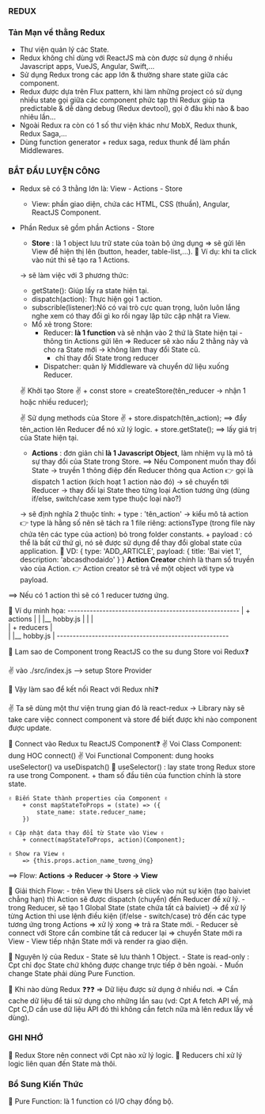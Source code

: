 
### REDUX

### Tản Mạn về thằng Redux 

- Thư viện quản lý các State.
- Redux không chỉ dùng với ReactJS mà còn được sử dụng ở nhiều Javascript apps, VueJS, Angular, Swift,...
- Sử dụng Redux trong các app lớn & thường share state giữa các component. 
- Redux được dựa trên Flux pattern, khi làm những project có sử dụng nhiều state gọi giữa các component phức tạp thì Redux giúp ta predictable & dễ dàng debug (Redux devtool), gọi ở đâu khi nào & bao nhiêu lần... 
- Ngoài Redux ra còn có 1 số thư viện khác như MobX, Redux thunk, Redux Saga,...
- Dùng function generator + redux saga, redux thunk để làm phần Middlewares.

### BẮT ĐẦU LUYỆN CÔNG

- Redux sẽ có 3 thằng lớn là: View - Actions - Store
    + View: phần giao diện, chứa các HTML, CSS (thuần), Angular, ReactJS Component.
- Phần Redux sẽ gồm phần Actions - Store

    + **Store** : là 1 object lưu trữ state của toàn bộ ứng dụng => sẽ gửi lên View để hiện thị lên (button, header, table-list,...).
        🍣 Ví dụ: khi ta click vào nút thì sẽ tạo ra 1 Actions.
        
    -> sẽ làm việc với 3 phương thức:
    + getState(): Giúp lấy ra state hiện tại.
    + dispatch(action): Thực hiện gọi 1 action.
    + subscrible(listener):Nó có vai trò cực quan trọng, luôn luôn lắng nghe xem có thay đổi gì ko rồi ngay lập tức cập nhật ra View.

    - Mổ xẻ trong Store:
        + Reducer: **là 1 function** và sẽ nhận vào 2 thứ là State hiện tại - thông tin Actions gửi lên => Reducer sẽ xào nấu 2 thằng này và cho ra State mới -> không làm thay đổi State cũ.
            - chỉ thay đổi State trong reducer
        + Dispatcher: quản lý Middleware và chuyển dữ liệu xuống Reducer.

    ✌️ Khởi tạo Store ✌️
        + const store = createStore(tên_reducer -> nhận 1 hoặc nhiều reducer);

    ✌️ Sử dụng methods của Store ✌️
        + store.dispatch(tên_action); ==> đẩy tên_action lên Reducer để nó xử lý logic.
        + store.getState(); ==> lấy giá trị của State hiện tại.

    + **Actions** : đơn giản chỉ **là 1 Javascript Object**, làm nhiệm vụ là mô tả sự thay đổi của State trong Store.
    ==> Nếu Component muốn thay đổi State -> truyền 1 thông điệp đến Reducer thông qua Action 👉 gọi là dispatch 1 action (kích hoạt 1 action nào đó) -> sẽ chuyển tới Reducer -> thay đổi lại State theo từng loại Action tương ứng (dùng if/else, switch/case xem type thuộc loại nào?)

    -> sẽ định nghĩa 2 thuộc tính: 
        + type : 'tên_action' -> kiểu mô tả action 👉 type là hằng số nên sẽ tách ra 1 file riêng: actionsType (trong file này chứa tên các type của action) bỏ trong folder constants. 
        + payload : có thể là bất cứ thứ gì, nó sẽ được sử dụng để thay đổi global state của application.
            🍣 VD:  {
                        type: 'ADD_ARTICLE',
                        payload: {
                            title: 'Bai viet 1',
                            description: 'abcasdhodaido'
                        }
                    }
    **Action Creator** chính là tham số truyền vào của Action.
👉 Action creator sẽ trả về một object với type và payload.

==> Nếu có 1 action thì sẽ có 1 reducer tương ứng.

🍣 Ví dụ minh họa: 
    ------------------------------------------------------
    |   + actions                                        |
    |           |__ hobby.js                             |
    |                                                    |   
    |   + reducers                                       |   
    |           |__ hobby.js                             |
    ------------------------------------------------------

📌 Lam sao de Component trong ReactJS co the su dung Store voi Redux❓

✌️ vào ./src/index.js --> setup Store Provider

📌 Vậy làm sao để kết nối React với Redux nhỉ❓

✌️ Ta sẽ dùng một thư viện trung gian đó là react-redux -> Library này sẽ take care việc connect component và store để biết được khi nào component được update.

📌 Connect vào Redux tu ReactJS Component❓
✌️ Voi Class Component: dung HOC connect()
✌️ Voi Functional Component: dung hooks useSelector() va useDispatch()
    🍣 useSelector() : lay state trong Redux store ra use trong Component.
        + tham số đầu tiên của function chính là store state.
                
    ✌️ Biến State thành properties của Component ✌️
        + const mapStateToProps = (state) => ({
            state_name: state.reducer_name;
        })

    ✌️ Cập nhật data thay đổi từ State vào View ✌️
        + connect(mapStateToProps, action)(Component);
    
    ✌️ Show ra View ✌️
        => {this.props.action_name_tương_ứng}

==> Flow: **Actions -> Reducer -> Store -> View**

📌 Giải thích Flow: 
    - trên View thì Users sẽ click vào nút sự kiện (tạo baiviet chẳng hạn) thì Action sẽ được dispatch (chuyển) đến Reducer để xử lý.
    - trong Reducer, sẽ tạo 1 Global State (state chứa tất cả baiviet) -> để xử lý từng Action thì use lệnh điều kiện (if/else - switch/case) trỏ đến các type tương ứng trong Actions => xử lý xong => trả ra State mới.
    - Reducer sẽ connect với Store cần combine tất cả reducer lại => chuyển State mới ra View
    - View tiếp nhận State mới và render ra giao diện.

📌 Nguyên lý của Redux
    - State sẽ lưu thành 1 Object.
    - State is read-only : Cpt chỉ đọc State chứ không được change trực tiếp ở bên ngoài.
    - Muốn change State phải dùng Pure Function.


📌 Khi nào dùng Redux ❓❓❓
    => Dữ liệu được sử dụng ở nhiều nơi.
    => Cần cache dữ liệu để tái sử dụng cho những lần sau (vd: Cpt A fetch API về, mà Cpt C,D cần use dữ liệu API đó thì không cần fetch nữa mà lên redux lấy về dùng).


### GHI NHỚ

📌 Redux Store nên connect với Cpt nào xử lý logic.
📌 Reducers chỉ xử lý logic liên quan đến State mà thôi.

### Bổ Sung Kiến Thức

📌 Pure Function: là 1 function có I/O chạy đồng bộ.